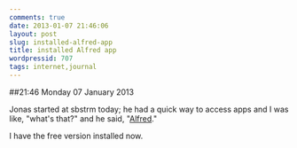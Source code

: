```yaml
---
comments: true
date: 2013-01-07 21:46:06
layout: post
slug: installed-alfred-app
title: installed Alfred app
wordpressid: 707
tags: internet,journal
---
```


##21:46 Monday 07 January 2013

Jonas started at sbstrm today; he had a quick way to access apps and I was like, "what's that?" and he said, "[Alfred](http://www.alfredapp.com/)."

I have the free version installed now.
